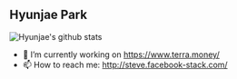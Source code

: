 ## Hyunjae Park

![Hyunjae's github stats](https://github-readme-stats.vercel.app/api?username=devhyunjae&count_private=true&show_icons=true)

- 🔭 I’m currently working on https://www.terra.money/
- 📫 How to reach me: http://steve.facebook-stack.com/

